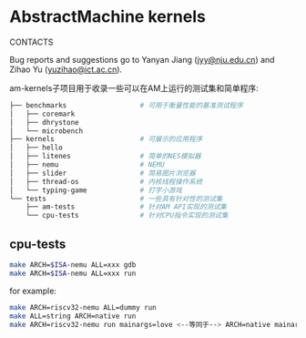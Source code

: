 # AbstractMachine kernels

CONTACTS

Bug reports and suggestions go to Yanyan Jiang (jyy@nju.edu.cn) and Zihao 
Yu (yuzihao@ict.ac.cn).

am-kernels子项目用于收录一些可以在AM上运行的测试集和简单程序:

```bash
├── benchmarks                  # 可用于衡量性能的基准测试程序
│   ├── coremark
│   ├── dhrystone
│   └── microbench
├── kernels                     # 可展示的应用程序
│   ├── hello
│   ├── litenes                 # 简单的NES模拟器
│   ├── nemu                    # NEMU
│   ├── slider                  # 简易图片浏览器
│   ├── thread-os               # 内核线程操作系统
│   └── typing-game             # 打字小游戏
└── tests                       # 一些具有针对性的测试集
    ├── am-tests                # 针对AM API实现的测试集
    └── cpu-tests               # 针对CPU指令实现的测试集
```

## cpu-tests

```bash
make ARCH=$ISA-nemu ALL=xxx gdb
make ARCH=$ISA-nemu ALL=xxx run
```

for example:
```bash
make ARCH=riscv32-nemu ALL=dummy run
make ALL=string ARCH=native run
make ARCH=riscv32-nemu run mainargs=love <--等同于--> ARCH=native mainargs=love make run
```

